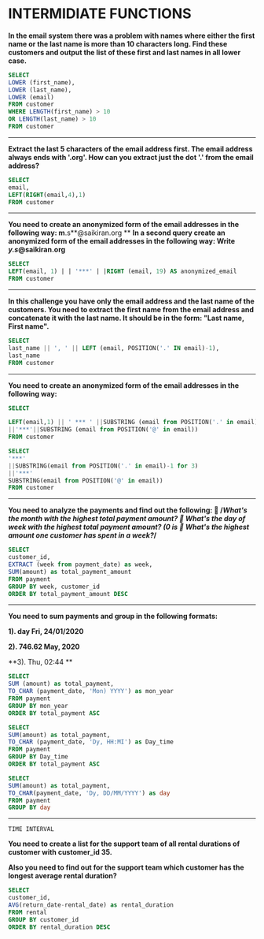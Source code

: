 # INTERMIDIATE FUNCTIONS


**In the email system there was a problem with names where
either the first name or the last name is more than 10 characters
long.
Find these customers and output the list of these first and last
names in all lower case.**


```sql
SELECT
LOWER (first_name),
LOWER (last_name),
LOWER (email)
FROM customer
WHERE LENGTH(first_name) > 10
OR LENGTH(last_name) > 10
FROM customer
```
------------------------------------------------------------------------------
**Extract the last 5 characters of the email address first.
The email address always ends with '.org'.
How can you extract just the dot '.' from the email address?**

```sql
SELECT
email,
LEFT(RIGHT(email,4),1)
FROM customer
```
----
**You need to create an anonymized form of the email addresses
in the following way:
m**.s**@saikiran.org
**
**In a second query create an anonymized form of the email
addresses in the following way:
Write
***y.s***@saikiran.org**


```sql
SELECT
LEFT(email, 1) | | '***' | |RIGHT (email, 19) AS anonymized_email
FROM customer
```
----------------------------

**In this challenge you have only the email address and the last
name of the customers.
You need to extract the first name from the email address and
concatenate it with the last name. It should be in the form:
"Last name, First name".**

```sql
SELECT
last_name || ', ' || LEFT (email, POSITION('.' IN email)-1),
last_name
FROM customer
```
--------------------

**You need to create an anonymized form of the email addresses
in the following way:**




```sql
SELECT

LEFT(email,1) || ' *** ' ||SUBSTRING (email from POSITION('.' in email) for 2)
||'***'||SUBSTRING (email from POSITION('@' in email))
FROM customer

SELECT
'***'
||SUBSTRING(email from POSITION('.' in email)-1 for 3)
||'***'
SUBSTRING(email from POSITION('@' in email))
FROM customer
```
--------------------------------------------------------------
**You need to analyze the payments and find out the following:

/*What's the month with the highest total payment amount?

What's the day of week with the highest total payment amount?
(0 is

What's the highest amount one customer has spent in a week?*/**

```sql
SELECT
customer_id,
EXTRACT (week from payment_date) as week,
SUM(amount) as total_payment_amount
FROM payment
GROUP BY week, customer_id
ORDER BY total_payment_amount DESC
```
------------------------------------
**You need to sum payments and group in the following formats:**

**1). day   Fri, 24/01/2020**

**2). 746.62 May, 2020**

**3).  Thu, 02:44 **

```sql
SELECT
SUM (amount) as total_payment,
TO_CHAR (payment_date, 'Mon) YYYY') as mon_year
FROM payment
GROUP BY mon_year
ORDER BY total_payment ASC
```

```sql
SELECT
SUM(amount) as total_payment,
TO_CHAR (payment_date, 'Dy, HH:MI') as Day_time
FROM payment
GROUP BY Day_time
ORDER BY total_payment ASC
```

```sql
SELECT
SUM(amount) as total_payment,
TO_CHAR(payment_date, 'Dy, DD/MM/YYYY') as day
FROM payment
GROUP BY day
```
-------------------
`TIME INTERVAL`

**You need to create a list for the support team of all rental
durations of customer with customer_id 35.**

**Also you need to find out for the support team
which customer has the longest average rental duration?**

```sql
SELECT
customer_id,
AVG(return_date-rental_date) as rental_duration
FROM rental
GROUP BY customer_id
ORDER BY rental_duration DESC

```





